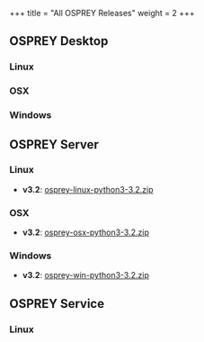 +++
title = "All OSPREY Releases"
weight = 2
+++


## OSPREY Desktop

### Linux
<span id="download/desktop/linux/all"></span>

### OSX
<span id="download/desktop/osx/all"></span>

### Windows
<span id="download/desktop/windows/all"></span>


## OSPREY Server

<!-- links to older releases from github go under the auto-generated links -->

### Linux
<span id="download/server/linux/all"></span>
 * **v3.2**: [osprey-linux-python3-3.2.zip](https://github.com/donaldlab/OSPREY3/releases/download/3.2.304/osprey-linux-python3-3.2.zip)

### OSX
<span id="download/server/osx/all"></span>
 * **v3.2**: [osprey-osx-python3-3.2.zip](https://github.com/donaldlab/OSPREY3/releases/download/3.2.289/osprey-osx-python3-3.2.zip)

### Windows
<span id="download/server/windows/all"></span>
 * **v3.2**: [osprey-win-python3-3.2.zip](https://github.com/donaldlab/OSPREY3/releases/download/3.2.304/osprey-win-python3-3.2.zip)


## OSPREY Service

### Linux
<span id="download/serviceDocker/linux/all"></span>
